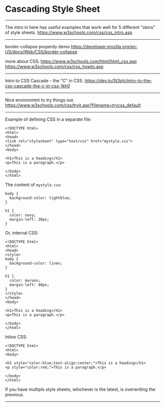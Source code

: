 # Cascading Style Sheet

---

The intro in here has useful examples that
work well for 5 different "skins" of style sheets.
https://www.w3schools.com/css/css_intro.asp

---

border-collapse properdy demo
https://developer.mozilla.org/en-US/docs/Web/CSS/border-collapse

more about CSS:
https://www.w3schools.com/html/html_css.asp
https://www.w3schools.com/css/css_howto.asp

---

Intro to CSS Cascade - the "C" in CSS.
https://dev.to/5t3ph/intro-to-the-css-cascade-the-c-in-css-1kh0

---

Nice environmtnt to try things out.
https://www.w3schools.com/css/tryit.asp?filename=trycss_default

---

Example of defining CSS in a separate file:

    <!DOCTYPE html>
    <html>
    <head>
    <link rel="stylesheet" type="text/css" href="mystyle.css">
    </head>
    <body>
  
    <h1>This is a heading</h1>
    <p>This is a paragraph.</p>
    
    </body>
    </html>
    
The content of `mystyle.css`:

    body {
      background-color: lightblue;
    }
    
    h1 {
      color: navy;
      margin-left: 20px;
    }    

Or, internal CSS:

    <!DOCTYPE html>
    <html>
    <head>
    <style>
    body {
      background-color: linen;
    }
    
    h1 {
      color: maroon;
      margin-left: 40px;
    }
    </style>
    </head>
    <body>
    
    <h1>This is a heading</h1>
    <p>This is a paragraph.</p>
    
    </body>
    </html>

Inline CSS:

    <!DOCTYPE html>
    <html>
    <body>
    
    <h1 style="color:blue;text-align:center;">This is a heading</h1>
    <p style="color:red;">This is a paragraph.</p>
    
    </body>
    </html>    
    

If you have multipls style sheets, whichever is the latest, is overwriting the previous.    

---